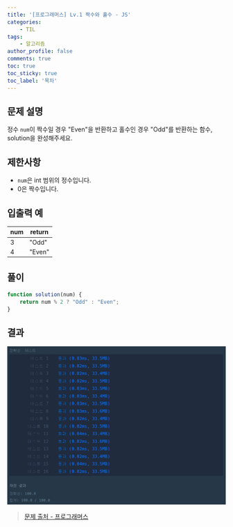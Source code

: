 ```yaml
---
title: '[프로그래머스] Lv.1 짝수와 홀수 - JS'
categories:
    - TIL
tags:
    - 알고리즘
author_profile: false
comments: true
toc: true
toc_sticky: true
toc_label: '목차'
---
```


## 문제 설명
정수 `num`이 짝수일 경우 "Even"을 반환하고 홀수인 경우 "Odd"를 반환하는 함수, solution을 완성해주세요.

## 제한사항
* `num`은 int 범위의 정수입니다.
* 0은 짝수입니다.

## 입출력 예

| num | return |
|-----|--------|
| 3   | "Odd"  |
| 4   | "Even" |

## 풀이
```javascript
function solution(num) {
    return num % 2 ? "Odd" : "Even";
}
```

## 결과
![result](/assets/images/2023/08-21/algorithm-5-result.png)

>[문제 출처 - 프로그래머스](https://school.programmers.co.kr/learn/courses/30/lessons/12937)